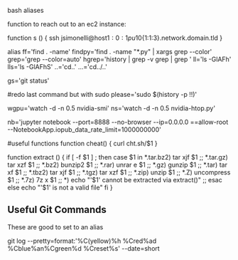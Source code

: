 bash aliases


function to reach out to an ec2 instance:

function s () {
	ssh jsimonelli@host${1:0:1}pu10${1:1:3}.network.domain.tld
}


alias ff='find . -name'
findpy='find . -name "*.py" | xargs grep --color'
grep='grep --color=auto'
hgrep='history | grep -v grep | grep '
ll='ls -GlAFh'
lls='ls -GlAFhS'
..='cd..'
...='cd../..'



gs='git status'

#redo last command but with sudo
please='sudo $(history -p !!)'

wgpu='watch -d -n 0.5 nvidia-smi'
ns='watch -d -n 0.5 nvidia-htop.py'


nb='jupyter notebook --port=8888 --no-browser --ip=0.0.0.0 ==allow-root --NotebookApp.iopub_data_rate_limit=1000000000'


#useful functions
function cheat() {
 curl cht.sh/$1
 }

function extract () {
 if [ -f $1 ] ; then
 case $1 in
 *.tar.bz2) tar xjf $1 ;;
 *.tar.gz) tar xzf $1 ;;
 *.bz2) bunzip2 $1 ;;
 *.rar) unrar e $1 ;;
 *.gz) gunzip $1 ;;
 *.tar) tar xf $1 ;;
 *.tbz2) tar xjf $1 ;;
 *.tgz) tar xzf $1 ;;
 *.zip) unzip $1 ;;
 *.Z) uncompress $1 ;;
 *.7z) 7z x $1 ;;
 *) echo "'$1' cannot be extracted via extract()" ;;
 esac
 else
 echo "'$1' is not a valid file"
 fi
 }


 

## Useful Git Commands

These are good to set to an alias

git log --pretty=format:'%C(yellow)%h %Cred%ad %Cblue%an%Cgreen%d %Creset%s' --date=short
 